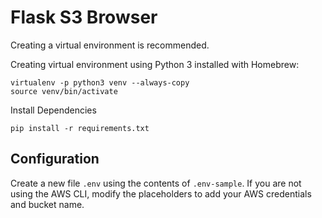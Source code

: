 # Flask S3 Browser

Creating a virtual environment is recommended.

Creating virtual environment using Python 3 installed with Homebrew:
```shell
virtualenv -p python3 venv --always-copy
source venv/bin/activate
```

Install Dependencies

```shell
pip install -r requirements.txt
```

## Configuration

Create a new file `.env` using the contents of `.env-sample`. If you are not using the AWS CLI, modify the placeholders to add your AWS credentials and bucket name.
